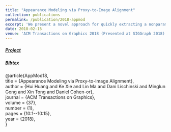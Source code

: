 ```yaml
---
title: "Appearance Modeling via Proxy-to-Image Alignment"
collection: publications
permalink: /publication/2018-appmod
excerpt: 'We present a novel approach for quickly extracting a nonparametric appearance model from a single photograph of a reference object, allowing users to easily enrich detail-less 3D shapes with realistic geometric detail and surface texture.'
date: 2018-02-15
venue: 'ACM Transactions on Graphics 2018 (Presented at SIGGraph 2018)'
---
```


##### [Project](http://vcc.szu.edu.cn/research/2018/AppMod.html)

##### Bibtex

@article{AppMod18,  
title = {Appearance Modeling via Proxy-to-Image Alignment},  
author = {Hui Huang and Ke Xie and Lin Ma and Dani Lischinski and Minglun Gong and Xin Tong and Daniel Cohen-or},  
journal = {ACM Transactions on Graphics},  
volume = {37},  
number = {1},  
pages = {10:1--10:15},  
year = {2018},  
}